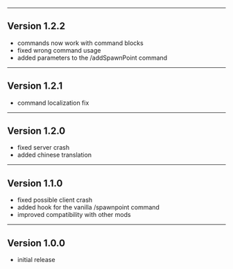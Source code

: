 ------------------------------------------------------
Version 1.2.2
------------------------------------------------------
- commands now work with command blocks
- fixed wrong command usage
- added parameters to the /addSpawnPoint command

------------------------------------------------------
Version 1.2.1
------------------------------------------------------
- command localization fix

------------------------------------------------------
Version 1.2.0
------------------------------------------------------
- fixed server crash
- added chinese translation

------------------------------------------------------
Version 1.1.0
------------------------------------------------------
- fixed possible client crash
- added hook for the vanilla /spawnpoint command
- improved compatibility with other mods

------------------------------------------------------
Version 1.0.0
------------------------------------------------------
- initial release
